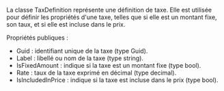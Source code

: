 La classe TaxDefinition représente une définition de taxe. Elle est utilisée pour définir les propriétés d'une taxe, telles que si elle est un montant fixe, son taux, et si elle est incluse dans le prix.

Propriétés publiques :
- Guid : identifiant unique de la taxe (type Guid).
- Label : libellé ou nom de la taxe (type string).
- IsFixedAmount : indique si la taxe est un montant fixe (type bool).
- Rate : taux de la taxe exprimé en décimal (type decimal).
- IsIncludedInPrice : indique si la taxe est incluse dans le prix (type bool).